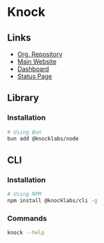 # Knock

<!--
https://github.com/haydenbleasel/next-forge

https://github.com/openpeer/openpeer/blob/main/hooks/useNotifications.ts
-->

## Links

- [Org. Repository](https://github.com/knocklabs)
- [Main Website](https://knock.app)
- [Dashboard](https://dashboard.knock.app)
- [Status Page](https://status.knock.app)

## Library

### Installation

```sh
# Using Bun
bun add @knocklabs/node
```

## CLI

### Installation

```sh
# Using NPM
npm install @knocklabs/cli -g
```

### Commands

```sh
knock --help
```
